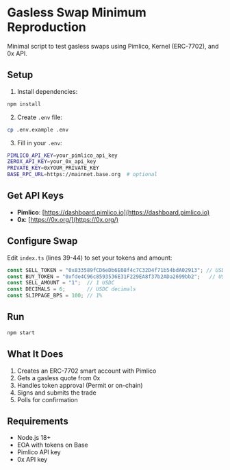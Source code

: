 # Gasless Swap Minimum Reproduction

Minimal script to test gasless swaps using Pimlico, Kernel (ERC-7702), and 0x API.

## Setup

1. Install dependencies:
```bash
npm install
```

2. Create `.env` file:
```bash
cp .env.example .env
```

3. Fill in your `.env`:
```bash
PIMLICO_API_KEY=your_pimlico_api_key
ZEROX_API_KEY=your_0x_api_key
PRIVATE_KEY=0xYOUR_PRIVATE_KEY
BASE_RPC_URL=https://mainnet.base.org  # optional
```

## Get API Keys

- **Pimlico**: [https://dashboard.pimlico.io](https://dashboard.pimlico.io)
- **0x**: [https://0x.org/](https://0x.org/)

## Configure Swap

Edit `index.ts` (lines 39-44) to set your tokens and amount:

```typescript
const SELL_TOKEN = "0x833589fCD6eDb6E08f4c7C32D4f71b54bdA02913"; // USDC
const BUY_TOKEN = "0xfde4C96c8593536E31F229EA8f37b2ADa2699bb2";   // USDT
const SELL_AMOUNT = "1";  // 1 USDC
const DECIMALS = 6;       // USDC decimals
const SLIPPAGE_BPS = 100; // 1%
```

## Run

```bash
npm start
```

## What It Does

1. Creates an ERC-7702 smart account with Pimlico
2. Gets a gasless quote from 0x
3. Handles token approval (Permit or on-chain)
4. Signs and submits the trade
5. Polls for confirmation

## Requirements

- Node.js 18+
- EOA with tokens on Base
- Pimlico API key
- 0x API key
